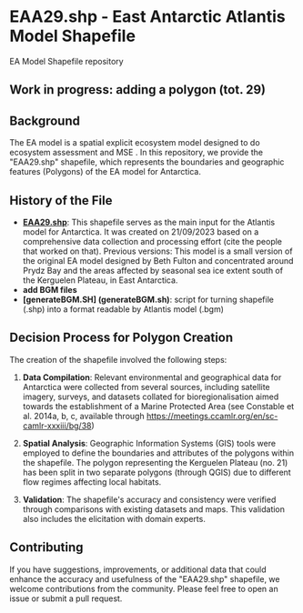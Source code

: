 # EAA29.shp - East Antarctic Atlantis Model Shapefile

EA Model Shapefile repository
## Work in progress: adding a polygon (tot. 29)

## Background

The EA model is a spatial explicit ecosystem model designed to do ecosystem assessment and MSE . In this repository, we provide the "EAA29.shp" shapefile, which represents the boundaries and geographic features (Polygons) of the EA model for Antarctica.

## History of the File
- **[EAA29.shp](EA29_final/EAA29.shp)**: This shapefile serves as the main input for the Atlantis model for Antarctica. It was created on 21/09/2023 based on a comprehensive data collection and processing effort (cite the people that worked on that). Previous versions: 
        This model is a small version of the original EA model designed by Beth Fulton and concentrated around Prydz Bay and the areas affected by seasonal sea ice extent south of the Kerguelen Plateau, in East Antarctica.
- **add BGM files**
- **[generateBGM.SH] (generateBGM.sh)**: script for turning shapefile (.shp) into a format readable by Atlantis model (.bgm)

## Decision Process for Polygon Creation

The creation of the shapefile involved the following steps:

1. **Data Compilation**: Relevant environmental and geographical data for Antarctica were collected from several sources, including satellite imagery, surveys, and datasets collated for bioregionalisation aimed towards the establishment of a Marine Protected Area (see Constable et al. 2014a, b, c, available through https://meetings.ccamlr.org/en/sc-camlr-xxxiii/bg/38)

3. **Spatial Analysis**: Geographic Information Systems (GIS) tools were employed to define the boundaries and attributes of the polygons within the shapefile. The polygon representing the Kerguelen Plateau (no. 21) has been split in two separate polygons (through QGIS) due to different flow regimes affecting local habitats.

4. **Validation**: The shapefile's accuracy and consistency were verified through comparisons with existing datasets and maps. This validation also includes the elicitation with domain experts.


## Contributing

If you have suggestions, improvements, or additional data that could enhance the accuracy and usefulness of the "EAA29.shp" shapefile, we welcome contributions from the community. Please feel free to open an issue or submit a pull request.
